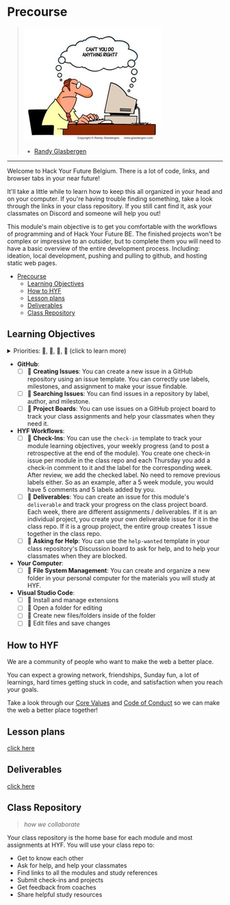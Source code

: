 # Precourse

> ![miscommunication](./assets/cant-you-do-anything-right.jpeg)
>
> -   [Randy Glasbergen](https://www.glasbergen.com/)

---

Welcome to Hack Your Future Belgium. There is a lot of code, links, and browser tabs in your near future!

It'll take a little while to learn how to keep this all organized in your head and on your computer. If you're having trouble finding something, take a look through the links in your class repository. If you still cant find it, ask your classmates on Discord and someone will help you out!

This module's main objective is to get you comfortable with the workflows of programming and of Hack Your Future BE. The finished projects won't be complex or impressive to an outsider, but to complete them you will need to have a basic overview of the entire development process. Including: ideation, local development, pushing and pulling to github, and hosting static web pages.

-   [Precourse](#precourse)
    -   [Learning Objectives](#learning-objectives)
    -   [How to HYF](#how-to-hyf)
    -   [Lesson plans](#lesson-plans)
    -   [Deliverables](#deliverables)
    -   [Class Repository](#class-repository)

## Learning Objectives

<details>
<summary>Priorities: 🥚, 🐣, 🐥, 🐔 (click to learn more)</summary>
<br>

There is a lot to learn in this module. If you can't master all the material
at once, that's expected! Anything you don't master now will always be waiting
for you to review when you need it. These 4 emoji's will help you prioritize
your study time and to measure your progress:

-   🥚: Understanding this material is required, it covers the base skills you'll
    need for this module and the next. You do not need to finish all of them but
    should feel comfortable that you could with enough time.
-   🐣: You have started all of these exercises and feel you could complete them
    all if you just had more time. It may not be easy for you but with effort you
    can make it through.
-   🐥: You have studied the examples and started some exercises if you had time.
    You should have a big-picture understanding of these concepts/skills, but may
    not be confident completing the exercises.
-   🐔: These concepts or skills are not necessary but are related to this module.
    If you are finished with 🥚, 🐣 and 🐥 you can use the 🐔 exercises to push
    yourself without getting distracted from the module's main objectives.

---

</details>

-   **GitHub**:
    -   [ ] 🥚 **Creating Issues**: You can create a new issue in a GitHub repository using an issue template. You can correctly use labels, milestones, and assignment to make your issue findable.
    -   [ ] 🥚 **Searching Issues**: You can find issues in a repository by label, author, and milestone.
    -   [ ] 🥚 **Project Boards**: You can use issues on a GitHub project board to track your class assignments and help your classmates when they need it.
-   **HYF Workflows**:
    -   [ ] 🥚 **Check-Ins**: You can use the `check-in` template to track your module learning objectives, your weekly progress (and to post a retrospective at the end of the module). You create one check-in issue per module in the class repo and each Thursday you add a check-in comment to it and the label for the corresponding week. After review, we add the checked label. No need to remove previous labels either. So as an example, after a 5 week module, you would have 5 comments and 5 labels added by you.
    -   [ ] 🥚 **Deliverables**: You can create an issue for this module's `deliverable` and track your progress on the class project board. Each week, there are different assignments / deliverables. If it is an individual project, you create your own deliverable issue for it in the class repo. If it is a group project, the entire group creates 1 issue together in the class repo.
    -   [ ] 🥚 **Asking for Help**: You can use the `help-wanted` template in your class repository's Discussion board to ask for help, and to help your classmates when they are blocked.
-   **Your Computer**:
    -   [ ] 🥚 **File System Management**: You can create and organize a new folder in your personal computer for the materials you will study at HYF.
-   **Visual Studio Code**:
    -   [ ] 🥚 Install and manage extensions
    -   [ ] 🥚 Open a folder for editing
    -   [ ] 🥚 Create new files/folders inside of the folder
    -   [ ] 🥚 Edit files and save changes

## How to HYF

We are a community of people who want to make the web a better place.

You can expect a growing network, friendships, Sunday fun, a lot of learnings, hard times getting stuck in code, and satisfaction when you reach your goals.

Take a look through our [Core Values](https://home.hackyourfuture.be/core-values) and [Code of Conduct](https://home.hackyourfuture.be/code-of-conduct) so we can make the web a better place together!

## Lesson plans

[click here](./lesson-plans/README.md)

## Deliverables

[click here](./deliverables/README.md)

## Class Repository

> _how we collaborate_

Your class repository is the home base for each module and most assignments at HYF. You will use your class repo to:

-   Get to know each other
-   Ask for help, and help your classmates
-   Find links to all the modules and study references
-   Submit check-ins and projects
-   Get feedback from coaches
-   Share helpful study resources
